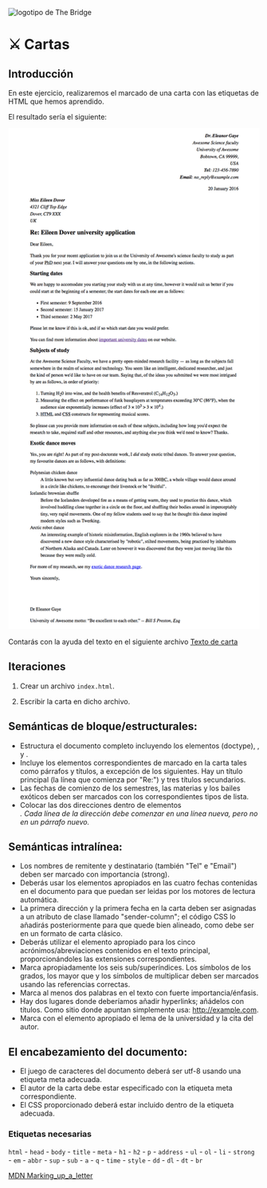 ![logotipo de The Bridge](https://user-images.githubusercontent.com/27650532/77754601-e8365180-702b-11ea-8bed-5bc14a43f869.png "logotipo de The Bridge")
# :crossed_swords: Cartas #

## Introducción ##

En este ejercicio, realizaremos el marcado de una carta con las etiquetas de HTML que hemos aprendido.

El resultado sería el siguiente:

![Imagen de carta](letter.png)

Contarás con la ayuda del texto en el siguiente archivo [Texto de carta](letter.txt)

## Iteraciones

1. Crear un archivo `index.html`.

2. Escribir la carta en dicho archivo.

## Semánticas de bloque/estructurales:

- Estructura el documento completo incluyendo los elementos (doctype), <html>, <head> y <body>.
- Incluye los elementos correspondientes de marcado en la carta tales como párrafos y títulos, a excepción de los siguientes. Hay un título principal (la línea que comienza por "Re:") y tres títulos secundarios.
- Las fechas de comienzo de los semestres, las materias y los bailes exóticos deben ser marcados con los correspondientes tipos de lista.
- Colocar las dos direcciones dentro de elementos <address>. Cada línea de la dirección debe comenzar en una línea nueva, pero no en un párrafo nuevo.

## Semánticas intralínea:

- Los nombres de remitente y destinatario (también "Tel" e "Email") deben ser marcado con importancia (strong).
- Deberás usar los elementos apropiados en las cuatro fechas contenidas en el documento para que puedan ser leidas por los motores de lectura automática.
- La primera dirección y la primera fecha en la carta deben ser asignadas a un atributo de clase llamado "sender-column"; el código CSS lo añadirás posteriormente para que quede bien alineado, como debe ser en un formato de carta clásico.
- Deberás utilizar el elemento apropiado para los cinco acrónimos/abreviaciones contenidos en el texto principal, proporcionándoles las extensiones correspondientes.
- Marca apropiadamente los seis sub/superíndices.
Los símbolos de los grados, los mayor que y los símbolos de multiplicar deben ser marcados usando las referencias correctas.
- Marca al menos dos palabras en el texto con fuerte importancia/énfasis.
- Hay dos lugares donde deberíamos añadir hyperlinks; añádelos con títulos. Como sitio donde apuntan simplemente usa: http://example.com.
- Marca con el elemento apropiado el lema de la universidad y la cita del autor.

## El encabezamiento del documento:

- El juego de caracteres del documento deberá ser utf-8 usando una etiqueta meta adecuada.
- El autor de la carta debe estar especificado con la etiqueta meta correspondiente.
- El CSS proporcionado deberá estar incluido dentro de la etiqueta adecuada.

### Etiquetas necesarias ###

`html` - `head` - `body` - `title` - `meta` - `h1` - `h2` - `p` - `address` - `ul` - `ol` - `li` - `strong` - `em` - `abbr` - `sup` - `sub` - `a` - `q` - `time` - `style` - `dd` - `dl` - `dt` - `br`

[MDN Marking_up_a_letter](https://developer.mozilla.org/es/docs/Learn/HTML/Introduction_to_HTML/Marking_up_a_letter#resumen_del_proyecto_a_desarrollar)
